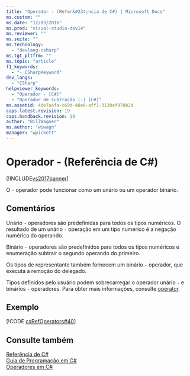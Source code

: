 ```yaml
---
title: "Operador - (Refer&#234;ncia de C#) | Microsoft Docs"
ms.custom: ""
ms.date: "12/03/2016"
ms.prod: "visual-studio-dev14"
ms.reviewer: ""
ms.suite: ""
ms.technology: 
  - "devlang-csharp"
ms.tgt_pltfrm: ""
ms.topic: "article"
f1_keywords: 
  - "-_CSharpKeyword"
dev_langs: 
  - "CSharp"
helpviewer_keywords: 
  - "Operador - [C#]"
  - "Operador de subtração (-) [C#]"
ms.assetid: 4de7a4fa-c69d-48e6-aff1-3130af970b2d
caps.latest.revision: 19
caps.handback.revision: 19
author: "BillWagner"
ms.author: "wiwagn"
manager: "wpickett"
---
```

# Operador - (Refer&#234;ncia de C#)
[!INCLUDE[vs2017banner](../../../csharp/includes/vs2017banner.md)]

O `-` operador pode funcionar como um unário ou um operador binário.  
  
## Comentários  
 Unário `-` operadores são predefinidas para todos os tipos numéricos.  O resultado de um unário `-` operação em um tipo numérico é a negação numérica do operando.  
  
 Binário `-` operadores são predefinidos para todos os tipos numéricos e enumeração subtrair o segundo operando do primeiro.  
  
 Os tipos de representante também fornecem um binário `-` operador, que executa a remoção do delegado.  
  
 Tipos definidos pelo usuário podem sobrecarregar o operador unário `-` e binários `-` operadores.  Para obter mais informações, consulte [operator](../../../csharp/language-reference/keywords/operator.md).  
  
## Exemplo  
 [!CODE [csRefOperators#40](../CodeSnippet/VS_Snippets_VBCSharp/csrefOperators#40)]  
  
## Consulte também  
 [Referência de C\#](../../../csharp/language-reference/index.md)   
 [Guia de Programação em C\#](../../../csharp/programming-guide/index.md)   
 [Operadores em C\#](../../../csharp/language-reference/operators/index.md)